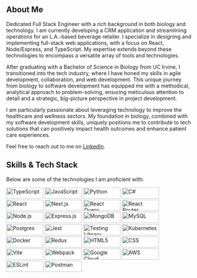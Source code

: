 ## About Me

Dedicated Full Stack Engineer with a rich background in both biology and technology. I am currently developing a CRM application and streamlining operations for an L.A.-based beverage retailer. I specialize in designing and implementing full-stack web applications, with a focus on React, Node/Express, and TypeScript. My expertise extends beyond these technologies to encompass a versatile array of tools and technologies.

After graduating with a Bachelor of Science in Biology from UC Irvine, I transitioned into the tech industry, where I have honed my skills in agile development, collaboration, and web development. This unique journey from biology to software development has equipped me with a methodical, analytical approach to problem-solving, ensuring meticulous attention to detail and a strategic, big-picture perspective in project development.

I am particularly passionate about leveraging technology to improve the healthcare and wellness sectors. My foundation in biology, combined with my software development skills, uniquely positions me to contribute to tech solutions that can positively impact health outcomes and enhance patient care experiences.

Feel free to reach out to me on [LinkedIn](https://www.linkedin.com/in/brianjaber/).

## Skills & Tech Stack

Below are some of the technologies I am proficient with:

<img src="https://img.shields.io/badge/-TypeScript-3178C6?logo=typescript&logoColor=white" alt="TypeScript" width="100" height="30"/> <img src="https://img.shields.io/badge/-JavaScript-F7DF1E?logo=javascript&logoColor=black" alt="JavaScript" width="100" height="30"/> <img src="https://img.shields.io/badge/-Python-3776AB?logo=python&logoColor=white" alt="Python" width="100" height="30"/> <img src="https://img.shields.io/badge/-C%23-239120?logo=c-sharp&logoColor=white" alt="C#" width="100" height="30"/> <img src="https://img.shields.io/badge/-React-61DAFB?logo=react&logoColor=black" alt="React" width="100" height="30"/> <img src="https://img.shields.io/badge/-Next.js-000000?logo=next.js&logoColor=white" alt="Next.js" width="100" height="30"/>
 <img src="https://img.shields.io/badge/-React_Query-FF4154?logo=react-query&logoColor=white" alt="React Query" width="100" height="30"/> <img src="https://img.shields.io/badge/-React_Router-CA4245?logo=react-router&logoColor=white" alt="React Router" width="100" height="30"/> <img src="https://img.shields.io/badge/-Node.js-339933?logo=node.js&logoColor=white" alt="Node.js" width="100" height="30"/> <img src="https://img.shields.io/badge/-Express.js-000000?logo=express&logoColor=white" alt="Express.js" width="100" height="30"/> <img src="https://img.shields.io/badge/-MongoDB-47A248?logo=mongodb&logoColor=white" alt="MongoDB" width="100" height="30"/> <img src="https://img.shields.io/badge/-MySQL-4479A1?logo=mysql&logoColor=white" alt="MySQL" width="100" height="30"/>
 <img src="https://img.shields.io/badge/-Postgres-336791?logo=postgresql&logoColor=white" alt="Postgres" width="100" height="30"/> <img src="https://img.shields.io/badge/-Jest-C21325?logo=jest&logoColor=white" alt="Jest" width="100" height="30"/> <img src="https://img.shields.io/badge/-Testing_Library-E33332?logo=testing-library&logoColor=white" alt="Testing Library" width="100" height="30"/> <img src="https://img.shields.io/badge/-Kubernetes-326CE5?logo=kubernetes&logoColor=white" alt="Kubernetes" width="100" height="30"/> <img src="https://img.shields.io/badge/-Docker-2496ED?logo=docker&logoColor=white" alt="Docker" width="100" height="30"/> <img src="https://img.shields.io/badge/-Redux-764ABC?logo=redux&logoColor=white" alt="Redux" width="100" height="30"/> <img src="https://img.shields.io/badge/-HTML5-E34F26?logo=html5&logoColor=white" alt="HTML5" width="100" height="30"/> <img src="https://img.shields.io/badge/-CSS-1572B6?logo=css3&logoColor=white" alt="CSS" width="100" height="30"/> <img src="https://img.shields.io/badge/-Vite-646CFF?logo=vite&logoColor=white" alt="Vite" width="100" height="30"/> <img src="https://img.shields.io/badge/-Webpack-8DD6F9?logo=webpack&logoColor=black" alt="Webpack" width="100" height="30"/> <img src="https://img.shields.io/badge/-Google_Cloud-4285F4?logo=google-cloud&logoColor=white" alt="Google Cloud" width="100" height="30"/> <img src="https://img.shields.io/badge/-AWS-232F3E?logo=amazon-aws&logoColor=white" alt="AWS" width="100" height="30"/> <img src="https://img.shields.io/badge/-ESLint-4B32C3?logo=eslint&logoColor=white" alt="ESLint" width="100" height="30"/> <img src="https://img.shields.io/badge/-Postman-FF6C37?logo=postman&logoColor=white" alt="Postman" width="100" height="30"/> 

